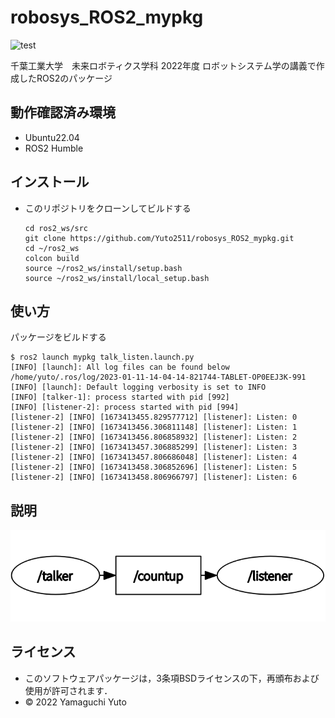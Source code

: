 # robosys_ROS2_mypkg

![test](https://github.com/Yuto2511/robosys_ROS2_mypkg/actions/workflows/test.yml/badge.svg)

千葉工業大学　未来ロボティクス学科 2022年度 ロボットシステム学の講義で作成したROS2のパッケージ

## 動作確認済み環境

- Ubuntu22.04
- ROS2 Humble

## インストール

- このリポジトリをクローンしてビルドする  

  ```shell
  cd ros2_ws/src
  git clone https://github.com/Yuto2511/robosys_ROS2_mypkg.git
  cd ~/ros2_ws
  colcon build
  source ~/ros2_ws/install/setup.bash
  source ~/ros2_ws/install/local_setup.bash
  
  ```

## 使い方

パッケージをビルドする

```shell
$ ros2 launch mypkg talk_listen.launch.py
[INFO] [launch]: All log files can be found below /home/yuto/.ros/log/2023-01-11-14-04-14-821744-TABLET-OP0EEJ3K-991
[INFO] [launch]: Default logging verbosity is set to INFO
[INFO] [talker-1]: process started with pid [992]
[INFO] [listener-2]: process started with pid [994]
[listener-2] [INFO] [1673413455.829577712] [listener]: Listen: 0
[listener-2] [INFO] [1673413456.306811148] [listener]: Listen: 1
[listener-2] [INFO] [1673413456.806858932] [listener]: Listen: 2
[listener-2] [INFO] [1673413457.306885299] [listener]: Listen: 3
[listener-2] [INFO] [1673413457.806686048] [listener]: Listen: 4
[listener-2] [INFO] [1673413458.306852696] [listener]: Listen: 5
[listener-2] [INFO] [1673413458.806966797] [listener]: Listen: 6

```

## 説明

![rqt graph](img/rqt_graph.png)


## ライセンス

- このソフトウェアパッケージは，3条項BSDライセンスの下，再頒布および使用が許可されます．
- © 2022 Yamaguchi Yuto
